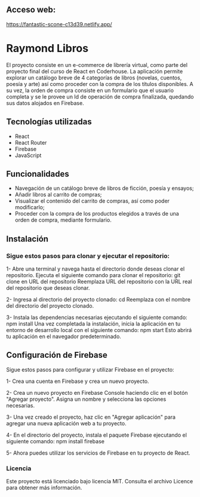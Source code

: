 ## Acceso web:
https://fantastic-scone-c13d39.netlify.app/

# Raymond Libros
El proyecto consiste en un e-commerce de librería virtual, como parte del proyecto final del curso de React en Coderhouse. La aplicación permite explorar un catálogo breve de 4 categorías de libros (novelas, cuentos, poesía y arte) así como proceder con la compra de los títulos disponibles. A su vez, la orden de compra consiste en un formulario que el usuario completa y se le provee un Id de operación de compra finalizada, quedando sus datos alojados en Firebase.

## Tecnologías utilizadas
- React
- React Router
- Firebase
- JavaScript

## Funcionalidades
- Navegación de un catálogo breve de libros de ficción, poesía y ensayos;
- Añadir libros al carrito de compras;
- Visualizar el contenido del carrito de compras, así como poder modificarlo;
- Proceder con la compra de los productos elegidos a través de una orden de compra, mediante formulario.

## Instalación

### Sigue estos pasos para clonar y ejecutar el repositorio:

1- Abre una terminal y navega hasta el directorio donde deseas clonar el repositorio. 
   Ejecuta el siguiente comando para clonar el repositorio:
   git clone en URL del repositorio
   Reemplaza URL del repositorio con la URL real del repositorio que deseas clonar.

2- Ingresa al directorio del proyecto clonado:
   cd <nombre del directorio del proyecto>
   Reemplaza <nombre del directorio del proyecto> con el nombre del directorio del proyecto clonado.

3- Instala las dependencias necesarias ejecutando el siguiente comando:
   npm install
   Una vez completada la instalación, inicia la aplicación en tu entorno de desarrollo local con el   siguiente comando: npm start
   Esto abrirá tu aplicación en el navegador predeterminado.

## Configuración de Firebase
 Sigue estos pasos para configurar y utilizar Firebase en el proyecto:

 1- Crea una cuenta en Firebase y crea un nuevo proyecto.

 2- Crea un nuevo proyecto en Firebase Console haciendo clic en el botón "Agregar proyecto". Asigna un nombre y selecciona las opciones necesarias.

 3- Una vez creado el proyecto, haz clic en "Agregar aplicación" para agregar una nueva aplicación web a tu proyecto.

 4- En el directorio del proyecto, instala el paquete Firebase ejecutando el siguiente comando:
    npm install firebase
    
 5- Ahora puedes utilizar los servicios de Firebase en tu proyecto de React.

 ### Licencia
 Este proyecto está licenciado bajo licencia MIT. Consulta el archivo Licence para obtener más información.